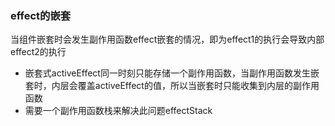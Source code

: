 ### effect的嵌套

当组件嵌套时会发生副作用函数effect嵌套的情况，即为effect1的执行会导致内部effect2的执行

* 嵌套式activeEffect同一时刻只能存储一个副作用函数，当副作用函数发生嵌套时，内层会覆盖activeEffect的值，所以当嵌套时只能收集到内层的副作用函数
* 需要一个副作用函数栈来解决此问题effectStack
